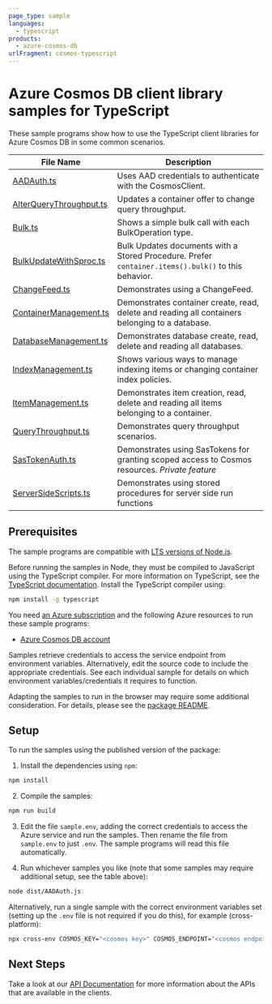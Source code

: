 ```yaml
---
page_type: sample
languages:
  - typescript
products:
  - azure-cosmos-db
urlFragment: cosmos-typescript
---
```


# Azure Cosmos DB client library samples for TypeScript

These sample programs show how to use the TypeScript client libraries for Azure Cosmos DB in some common scenarios.

| **File Name**                                   | **Description**                                                                                     |
| ----------------------------------------------- | --------------------------------------------------------------------------------------------------- |
| [AADAuth.ts][aadauth]                           | Uses AAD credentials to authenticate with the CosmosClient.                                         |
| [AlterQueryThroughput.ts][alterquerythroughput] | Updates a container offer to change query throughput.                                               |
| [Bulk.ts][bulk]                                 | Shows a simple bulk call with each BulkOperation type.                                              |
| [BulkUpdateWithSproc.ts][bulkupdatewithsproc]   | Bulk Updates documents with a Stored Procedure. Prefer `container.items().bulk()` to this behavior. |
| [ChangeFeed.ts][changefeed]                     | Demonstrates using a ChangeFeed.                                                                    |
| [ContainerManagement.ts][containermanagement]   | Demonstrates container create, read, delete and reading all containers belonging to a database.     |
| [DatabaseManagement.ts][databasemanagement]     | Demonstrates database create, read, delete and reading all databases.                               |
| [IndexManagement.ts][indexmanagement]           | Shows various ways to manage indexing items or changing container index policies.                   |
| [ItemManagement.ts][itemmanagement]             | Demonstrates item creation, read, delete and reading all items belonging to a container.            |
| [QueryThroughput.ts][querythroughput]           | Demonstrates query throughput scenarios.                                                            |
| [SasTokenAuth.ts][sastokenauth]                 | Demonstrates using SasTokens for granting scoped access to Cosmos resources. _Private feature_      |
| [ServerSideScripts.ts][serversidescripts]       | Demonstrates using stored procedures for server side run functions                                  |

## Prerequisites

The sample programs are compatible with [LTS versions of Node.js](https://github.com/nodejs/release#release-schedule).

Before running the samples in Node, they must be compiled to JavaScript using the TypeScript compiler. For more information on TypeScript, see the [TypeScript documentation][typescript]. Install the TypeScript compiler using:

```bash
npm install -g typescript
```

You need [an Azure subscription][freesub] and the following Azure resources to run these sample programs:

- [Azure Cosmos DB account][createinstance_azurecosmosdbaccount]

Samples retrieve credentials to access the service endpoint from environment variables. Alternatively, edit the source code to include the appropriate credentials. See each individual sample for details on which environment variables/credentials it requires to function.

Adapting the samples to run in the browser may require some additional consideration. For details, please see the [package README][package].

## Setup

To run the samples using the published version of the package:

1. Install the dependencies using `npm`:

```bash
npm install
```

2. Compile the samples:

```bash
npm run build
```

3. Edit the file `sample.env`, adding the correct credentials to access the Azure service and run the samples. Then rename the file from `sample.env` to just `.env`. The sample programs will read this file automatically.

4. Run whichever samples you like (note that some samples may require additional setup, see the table above):

```bash
node dist/AADAuth.js
```

Alternatively, run a single sample with the correct environment variables set (setting up the `.env` file is not required if you do this), for example (cross-platform):

```bash
npx cross-env COSMOS_KEY="<cosmos key>" COSMOS_ENDPOINT="<cosmos endpoint>" COSMOS_CONTAINER="<cosmos container>" node dist/AADAuth.js
```

## Next Steps

Take a look at our [API Documentation][apiref] for more information about the APIs that are available in the clients.

[aadauth]: https://github.com/Azure/azure-sdk-for-js/blob/main/sdk/cosmosdb/cosmos/samples/v3/typescript/src/AADAuth.ts
[alterquerythroughput]: https://github.com/Azure/azure-sdk-for-js/blob/main/sdk/cosmosdb/cosmos/samples/v3/typescript/src/AlterQueryThroughput.ts
[bulk]: https://github.com/Azure/azure-sdk-for-js/blob/main/sdk/cosmosdb/cosmos/samples/v3/typescript/src/Bulk.ts
[bulkupdatewithsproc]: https://github.com/Azure/azure-sdk-for-js/blob/main/sdk/cosmosdb/cosmos/samples/v3/typescript/src/BulkUpdateWithSproc.ts
[changefeed]: https://github.com/Azure/azure-sdk-for-js/blob/main/sdk/cosmosdb/cosmos/samples/v3/typescript/src/ChangeFeed.ts
[containermanagement]: https://github.com/Azure/azure-sdk-for-js/blob/main/sdk/cosmosdb/cosmos/samples/v3/typescript/src/ContainerManagement.ts
[databasemanagement]: https://github.com/Azure/azure-sdk-for-js/blob/main/sdk/cosmosdb/cosmos/samples/v3/typescript/src/DatabaseManagement.ts
[indexmanagement]: https://github.com/Azure/azure-sdk-for-js/blob/main/sdk/cosmosdb/cosmos/samples/v3/typescript/src/IndexManagement.ts
[itemmanagement]: https://github.com/Azure/azure-sdk-for-js/blob/main/sdk/cosmosdb/cosmos/samples/v3/typescript/src/ItemManagement.ts
[querythroughput]: https://github.com/Azure/azure-sdk-for-js/blob/main/sdk/cosmosdb/cosmos/samples/v3/typescript/src/QueryThroughput.ts
[sastokenauth]: https://github.com/Azure/azure-sdk-for-js/blob/main/sdk/cosmosdb/cosmos/samples/v3/typescript/src/SasTokenAuth.ts
[serversidescripts]: https://github.com/Azure/azure-sdk-for-js/blob/main/sdk/cosmosdb/cosmos/samples/v3/typescript/src/ServerSideScripts.ts
[apiref]: https://docs.microsoft.com/javascript/api/@azure/cosmos
[freesub]: https://azure.microsoft.com/free/
[createinstance_azurecosmosdbaccount]: https://docs.microsoft.com/azure/cosmos-db/how-to-manage-database-account#create-an-account
[package]: https://github.com/Azure/azure-sdk-for-js/tree/main/sdk/cosmosdb/cosmos/README.md
[typescript]: https://www.typescriptlang.org/docs/home.html